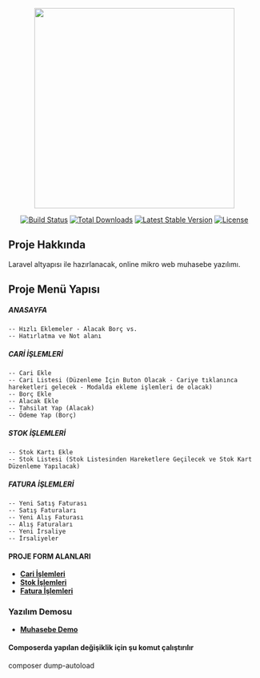 <p align="center"><a href="https://oksijenyazilim.com" target="_blank"><img src="https://oksijenyazilim.com/storage/2015/02/kurumsal_logo2.png" width="400"></a></p>

<p align="center">
<a href="https://travis-ci.org/laravel/framework"><img src="https://travis-ci.org/laravel/framework.svg" alt="Build Status"></a>
<a href="https://packagist.org/packages/laravel/framework"><img src="https://img.shields.io/packagist/dt/laravel/framework" alt="Total Downloads"></a>
<a href="https://packagist.org/packages/laravel/framework"><img src="https://img.shields.io/packagist/v/laravel/framework" alt="Latest Stable Version"></a>
<a href="https://packagist.org/packages/laravel/framework"><img src="https://img.shields.io/packagist/l/laravel/framework" alt="License"></a>
</p>

## Proje Hakkında

Laravel altyapısı ile hazırlanacak, online mikro web muhasebe yazılımı.

  

## Proje Menü Yapısı

##### ANASAYFA
    -- Hızlı Eklemeler - Alacak Borç vs.
    -- Hatırlatma ve Not alanı
  
##### CARİ İŞLEMLERİ
    -- Cari Ekle
    -- Cari Listesi (Düzenleme İçin Buton Olacak - Cariye tıklanınca hareketleri gelecek - Modalda ekleme işlemleri de olacak)
    -- Borç Ekle
    -- Alacak Ekle
    -- Tahsilat Yap (Alacak)
    -- Ödeme Yap (Borç)

##### STOK İŞLEMLERİ
    -- Stok Kartı Ekle
    -- Stok Listesi (Stok Listesinden Hareketlere Geçilecek ve Stok Kart Düzenleme Yapılacak)

##### FATURA İŞLEMLERİ
    -- Yeni Satış Faturası
    -- Satış Faturaları
    -- Yeni Alış Faturası
    -- Alış Faturaları
    -- Yeni İrsaliye
    -- İrsaliyeler

#### PROJE FORM ALANLARI 
- **[Cari İşlemleri](https://github.com/efkandemiroz/on-muhasebe-laravel/wiki/Cari-%C4%B0%C5%9Flemler---Form)**
- **[Stok İşlemleri](https://github.com/efkandemiroz/on-muhasebe-laravel/wiki/Stok-%C4%B0%C5%9Flemleri---Form)**
- **[Fatura İşlemleri](https://gitlab.com/efkandemiroz/webmuhasebe/-/wikis/FATURA-%C4%B0%C5%9ELEMLER%C4%B0)**

### Yazılım Demosu

- **[Muhasebe Demo](https://muhasebe.oksijenyazilim.com/)**


#### Composerda yapılan değişiklik için şu komut çalıştırılır
composer dump-autoload
